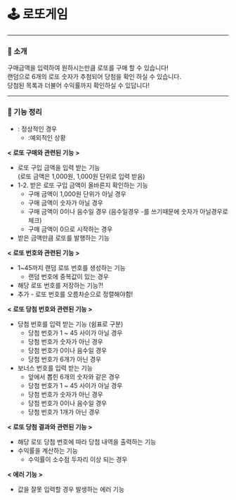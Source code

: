 🕹️ 로또게임
=============
* * *

### 🌟 소개
구매금액을 입력하여 원하시는만큼 로또를 구매 할 수 있습니다!     
랜덤으로 6개의 로또 숫자가 추첨되어 당첨을 확인 하실 수 있습니다.     
당첨된 목록과 더불어 수익률까지 확인하실 수 있답니다!

* * *

### 🌟 기능 정리

* : 정상적인 경우
    - :예외적인 상황

__< 로또 구매와 관련된 기능 >__
* 로또 구입 금액을 입력 받는 기능   
(로또 금액은 1,000원, 1,000원 단위로 입력 받음)
* 1-2. 받은 로또 구입 금액이 올바른지 확인하는 기능
    - 구매 금액이 1,000원 단위가 아닐 경우
    - 구매 금액이 숫자가 아닐 경우
    - 구매 금액이 0이나 음수일 경우 (음수일경우 -를 쓰기때문에 숫자가 아닐경우로 체크)
    - 구매 금액이 0으로 시작하는 경우
* 받은 금액만큼 로또를 발행하는 기능


__< 로또 번호와 관련된 기능 >__   
* 1~45까지 랜덤 로또 번호를 생성하는 기능
    - 랜덤 번호에 중복값이 있는 경우
* 해당 로또 번호를 저장하는 기능?!
* 추가 - 로또 번호를 오름차순으로 정렬해야함!

__< 로또 당첨 번호와 관련된 기능 >__   
* 당첨 번호를 입력 받는 기능 (쉼표로 구분)
    - 당첨 번호가 1 ~ 45 사이가 아닐 경우
    - 당첨 번호가 숫자가 아닌 경우
    - 당첨 번호가 0이나 음수일 경우
    - 당첨 번호가 6개가 아닌 경우
* 보너스 번호를 입력 받는 기능 
    - 앞에서 뽑힌 6개의 숫자와 같은 경우 
    - 당첨 번호가 1 ~ 45 사이가 아닐 경우 
    - 당첨 번호가 숫자가 아닌 경우 
    - 당첨 번호가 0이나 음수일 경우
    - 당첨 번호가 1개가 아닌 경우

__< 로또 당첨 결과와 관련된 기능 >__   
* 해당 로또 당첨 번호에 따라 당첨 내역을 출력하는 기능
* 수익률을 계산하는 기능
    - 수익률이 소수점 두자리 이상 되는 경우

__< 에러 기능 >__   
* 값을 잘못 입력할 경우 발생하는 에러 기능

    